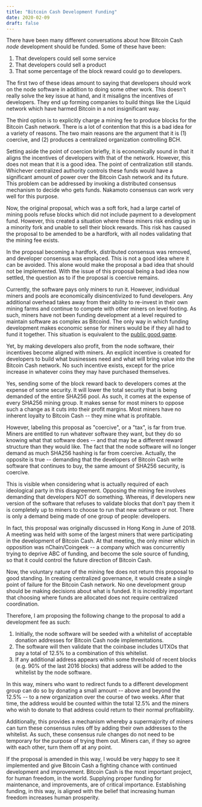 ```yaml
---
title: "Bitcoin Cash Development Funding"
date: 2020-02-09
draft: false
---
```


There have been many different conversations about how Bitcoin Cash *node* development should be funded. Some of these have been:

1. That developers could sell some service
2. That developers could sell a product
3. That some percentage of the block reward could go to developers.

The first two of these ideas amount to saying that developers should work on the node software in addition to doing some other work. This doesn't really solve the key issue at hand, and it misaligns the incentives of developers. They end up forming companies to build things like the Liquid network which have harmed Bitcoin in a not insignificant way.

The third option is to explicitly charge a mining fee to produce blocks for the Bitcoin Cash network. There is a lot of contention that this is a bad idea for a variety of reasons. The two main reasons are the argument that it is (1) coercive, and (2) produces a centralized organization controlling BCH.

Setting aside the point of coercion briefly, it is economically sound in that it aligns the incentives of developers with that of the network. However, this does not mean that it is a good idea. The point of centralization still stands. Whichever centralized authority controls these funds would have a significant amount of power over the Bitcoin Cash network and its future. This problem can be addressed by invoking a distributed consensus mechanism to decide who gets funds.  Nakamoto consensus can work very well for this purpose.

Now, the original proposal, which was a soft fork, had a large cartel of mining pools refuse blocks which did not include payment to a development fund. However, this created a situation where these miners risk ending up in a minority fork and unable to sell their block rewards. This risk has caused the proposal to be amended to be a hardfork, with all nodes validating that the mining fee exists.

In the proposal becoming a hardfork, distributed consensus was removed, and developer consensus was emplaced. This is not a good idea where it can be avoided. This alone would make the proposal a bad idea that should not be implemented. With the issue of this proposal being a bad idea now settled, the question as to if the proposal is coercive remains.

Currently, the software pays only miners to run it. However, individual miners and pools are economically disincentivized to fund developers. Any additional overhead takes away from their ability to re-invest in their own mining farms and continue to compete with other miners on level footing. As such, miners have not been funding development at a level required to maintain software as complex as Bitcoind.  The only way in which funding development makes economic sense for miners would be if they all had to fund it together. This situation is equivalent to the [public good game](https://en.wikipedia.org/wiki/Public_goods_game).

Yet, by making developers also profit, from the node software, their incentives become aligned with miners. An explicit incentive is created for developers to build what businesses need and what will bring value into the Bitcoin Cash network. No such incentive exists, except for the price increase in whatever coins they may have purchased themselves.

Yes, sending some of the block reward back to developers comes at the expense of some security. It will lower the total security that is being demanded of the entire SHA256 pool. As such, it comes at the expense of every SHA256 mining group. It makes sense for most miners to oppose such a change as it cuts into their profit margins. Most miners have no inherent loyalty to Bitcoin Cash -- they mine what is profitable.

However, labeling this proposal as "coercive", or a "tax", is far from true. Miners are entitled to run whatever software they want, but they do so knowing what that software does -- and that may be a different reward structure than they would like.  The fact that the node software will no longer demand as much SHA256 hashing is far from coercive. Actually, the opposite is true -- demanding that the developers of Bitcoin Cash write software that continues to buy, the same amount of SHA256 security, is coercive.

This is visible when considering what is actually required of each ideological party in this disagreement. Opposing the mining fee involves demanding that developers NOT do something. Whereas, if developers new version of the software that refuses to validate blocks that don't pay them it is completely up to miners to choose to run that new software or not. There is only a demand being made of one group of people: developers.

In fact, this proposal was originally discussed in Hong Kong in June of 2018. A meeting was held with some of the largest miners that were participating in the development of Bitcoin Cash. At that meeting, the only miner which in opposition was nChain/Coingeek -- a company which was concurrently trying to deprive ABC of funding, and become the sole source of funding, so that it could control the future direction of Bitcoin Cash.

Now, the voluntary nature of the mining fee does not return this proposal to good standing. In creating centralized governance, it would create a single point of failure for the Bitcoin Cash network. No one development group should be making decisions about what is funded. It is incredibly important that choosing where funds are allocated does not require centralized coordination.

Therefore, I am proposing the following change to the proposal to add a development fee as such:

1. Initially, the node software will be seeded with a whitelist of acceptable donation addresses for Bitcoin Cash node implementations.
2. The software will then validate that the coinbase includes UTXOs that pay a total of 12.5% to a combination of this whitelist.
3. If any additional address appears within some threshold of recent blocks (e.g. 90% of the last 2016 blocks) that address will be added to the whitelist by the node software.

In this way, miners who want to redirect funds to a different development group can do so by donating a small amount -- above and beyond the 12.5% -- to a new organization over the course of two weeks. After that time, the address would be counted within the total 12.5% and the miners who wish to donate to that address could return to their normal profitability.

Additionally, this provides a mechanism whereby a supermajority of miners can turn these consensus rules off by adding their own addresses to the whitelist. As such, these consensus rule changes do not need to be temporary for the purpose of trying them out.  Miners can, if they so agree with each other, turn them off at any point. 

If the proposal is amended in this way, I would be very happy to see it implemented and give Bitcoin Cash a fighting chance with continued development and improvement. Bitcoin Cash is the most important project, for human freedom, in the world. Supplying proper funding for maintenance, and improvements, are of critical importance. Establishing funding, in this way, is aligned with the belief that increasing human freedom increases human prosperity.



